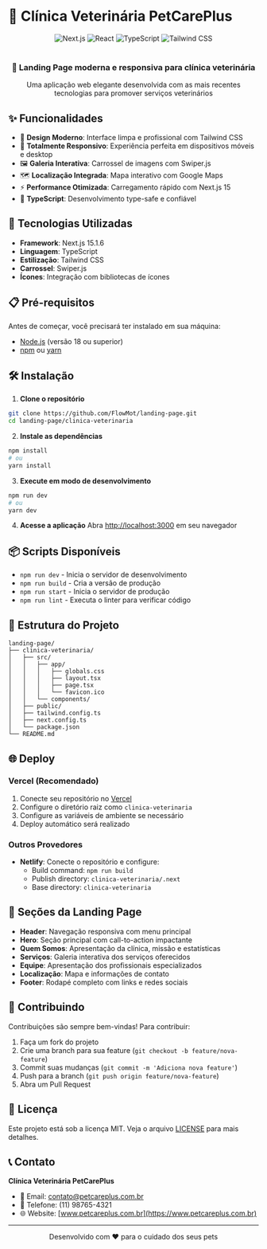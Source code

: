 # 🐾 Clínica Veterinária PetCarePlus

<div align="center">
  <img src="https://img.shields.io/badge/Next.js-15.1.6-black?style=for-the-badge&logo=next.js&logoColor=white" alt="Next.js"/>
  <img src="https://img.shields.io/badge/React-19.0.0-61DAFB?style=for-the-badge&logo=react&logoColor=white" alt="React"/>
  <img src="https://img.shields.io/badge/TypeScript-5.0-3178C6?style=for-the-badge&logo=typescript&logoColor=white" alt="TypeScript"/>
  <img src="https://img.shields.io/badge/Tailwind_CSS-3.4.17-06B6D4?style=for-the-badge&logo=tailwind-css&logoColor=white" alt="Tailwind CSS"/>
</div>

<br>

<div align="center">
  <h3>🏥 Landing Page moderna e responsiva para clínica veterinária</h3>
  <p>Uma aplicação web elegante desenvolvida com as mais recentes tecnologias para promover serviços veterinários</p>
</div>

## ✨ Funcionalidades

- 🎨 **Design Moderno**: Interface limpa e profissional com Tailwind CSS
- 📱 **Totalmente Responsivo**: Experiência perfeita em dispositivos móveis e desktop
- 🖼️ **Galeria Interativa**: Carrossel de imagens com Swiper.js
- 🗺️ **Localização Integrada**: Mapa interativo com Google Maps
- ⚡ **Performance Otimizada**: Carregamento rápido com Next.js 15
- 🔧 **TypeScript**: Desenvolvimento type-safe e confiável

## 🚀 Tecnologias Utilizadas

- **Framework**: Next.js 15.1.6
- **Linguagem**: TypeScript
- **Estilização**: Tailwind CSS
- **Carrossel**: Swiper.js
- **Ícones**: Integração com bibliotecas de ícones

## 📋 Pré-requisitos

Antes de começar, você precisará ter instalado em sua máquina:

- [Node.js](https://nodejs.org/) (versão 18 ou superior)
- [npm](https://www.npmjs.com/) ou [yarn](https://yarnpkg.com/)

## 🛠️ Instalação

1. **Clone o repositório**
```bash
git clone https://github.com/FlowMot/landing-page.git
cd landing-page/clinica-veterinaria
```

2. **Instale as dependências**
```bash
npm install
# ou
yarn install
```

3. **Execute em modo de desenvolvimento**
```bash
npm run dev
# ou
yarn dev
```

4. **Acesse a aplicação**
Abra [http://localhost:3000](http://localhost:3000) em seu navegador

## 📦 Scripts Disponíveis

- `npm run dev` - Inicia o servidor de desenvolvimento
- `npm run build` - Cria a versão de produção
- `npm run start` - Inicia o servidor de produção
- `npm run lint` - Executa o linter para verificar código

## 🎯 Estrutura do Projeto

```
landing-page/
├── clinica-veterinaria/
│   ├── src/
│   │   ├── app/
│   │   │   ├── globals.css
│   │   │   ├── layout.tsx
│   │   │   ├── page.tsx
│   │   │   └── favicon.ico
│   │   └── components/
│   ├── public/
│   ├── tailwind.config.ts
│   ├── next.config.ts
│   └── package.json
└── README.md
```

## 🌐 Deploy

### Vercel (Recomendado)
1. Conecte seu repositório no [Vercel](https://vercel.com)
2. Configure o diretório raiz como `clinica-veterinaria`
3. Configure as variáveis de ambiente se necessário
4. Deploy automático será realizado

### Outros Provedores
- **Netlify**: Conecte o repositório e configure:
  - Build command: `npm run build`
  - Publish directory: `clinica-veterinaria/.next`
  - Base directory: `clinica-veterinaria`

## 📱 Seções da Landing Page

- **Header**: Navegação responsiva com menu principal
- **Hero**: Seção principal com call-to-action impactante
- **Quem Somos**: Apresentação da clínica, missão e estatísticas
- **Serviços**: Galeria interativa dos serviços oferecidos
- **Equipe**: Apresentação dos profissionais especializados
- **Localização**: Mapa e informações de contato
- **Footer**: Rodapé completo com links e redes sociais

## 🤝 Contribuindo

Contribuições são sempre bem-vindas! Para contribuir:

1. Faça um fork do projeto
2. Crie uma branch para sua feature (`git checkout -b feature/nova-feature`)
3. Commit suas mudanças (`git commit -m 'Adiciona nova feature'`)
4. Push para a branch (`git push origin feature/nova-feature`)
5. Abra um Pull Request

## 📄 Licença

Este projeto está sob a licença MIT. Veja o arquivo [LICENSE](LICENSE) para mais detalhes.

## 📞 Contato

**Clínica Veterinária PetCarePlus**
- 📧 Email: contato@petcareplus.com.br
- 📱 Telefone: (11) 98765-4321
- 🌐 Website: [www.petcareplus.com.br](https://www.petcareplus.com.br)

---

<div align="center">
  <p>Desenvolvido com ❤️ para o cuidado dos seus pets</p>
</div>
